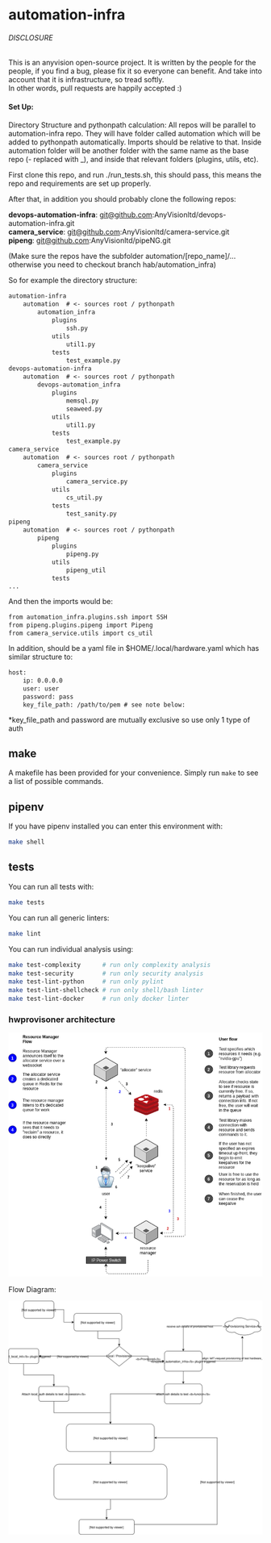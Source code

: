 automation-infra
================
###### DISCLOSURE
This is an anyvision open-source project. It is written by the people for the people, if you find a bug, please fix it so everyone can benefit. And take into account that it is infrastructure, so tread softly.<br>
In other words, pull requests are happily accepted :)


#### Set Up:

Directory Structure and pythonpath calculation:
All repos will be parallel to automation-infra repo.
They will have folder called automation which will be added to pythonpath automatically. Imports should be relative to that.
Inside automation folder will be another folder with the same name as the base repo (- replaced with _), and inside that relevant folders (plugins, utils, etc).

First clone this repo, and run ./run_tests.sh, this should pass, this means the repo and requirements are set up properly.

After that, in addition you should probably clone the following repos:

**devops-automation-infra**: git@github.com:AnyVisionltd/devops-automation-infra.git<br>
**camera_service**: git@github.com:AnyVisionltd/camera-service.git<br>
**pipeng**: git@github.com:AnyVisionltd/pipeNG.git

(Make sure the repos have the subfolder automation/[repo_name]/... otherwise you need to checkout branch hab/automation_infra)

So for example the directory structure:
```
automation-infra
    automation  # <- sources root / pythonpath
        automation_infra
            plugins
                ssh.py
            utils
                util1.py
            tests
                test_example.py
devops-automation-infra
    automation  # <- sources root / pythonpath
        devops-automation_infra
            plugins
                memsql.py
                seaweed.py
            utils
                util1.py
            tests
                test_example.py
camera_service
    automation  # <- sources root / pythonpath
        camera_service
            plugins
                camera_service.py
            utils
                cs_util.py
            tests
                test_sanity.py
pipeng
    automation  # <- sources root / pythonpath
        pipeng
            plugins
                pipeng.py
            utils
                pipeng_util
            tests
...
```
And then the imports would be:
```
from automation_infra.plugins.ssh import SSH
from pipeng.plugins.pipeng import Pipeng
from camera_service.utils import cs_util
```
In addition, should be a yaml file in $HOME/.local/hardware.yaml which has similar structure to:
```
host:
    ip: 0.0.0.0
    user: user
    password: pass
    key_file_path: /path/to/pem # see note below: 
```
*key_file_path and password are mutually exclusive so use only 1 type of auth

make
----

A makefile has been provided for your convenience. Simply run `make` to see a
list of possible commands.

pipenv
------

If you have pipenv installed you can enter this environment with:

```sh
make shell
```

tests
-----

You can run all tests with:

```sh
make tests
```

You can run all generic linters:

```sh
make lint
```

You can run individual analysis using:

```sh
make test-complexity      # run only complexity analysis
make test-security        # run only security analysis
make test-lint-python     # run only pylint
make test-lint-shellcheck # run only shell/bash linter
make test-lint-docker     # run only docker linter
```

### hwprovisoner architecture

![hwprovisioner architecture](./hwprovisioner/media/hw_provisioner.png)

Flow Diagram:

![Alt](media/automation_infra_flow_design.svg)

